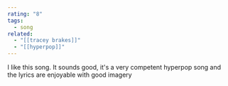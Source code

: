 ```yaml
---
rating: "8"
tags:
  - song
related:
  - "[[tracey brakes]]"
  - "[[hyperpop]]"
---
```

I like this song. It sounds good, it's a very competent hyperpop song and the lyrics are enjoyable with good imagery 